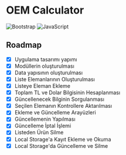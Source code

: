 # OEM Calculator

![Bootstrap](https://img.shields.io/badge/-Bootstrap-563D7C?style=flat-square&logo=Bootstrap) 
![JavaScript](https://img.shields.io/badge/-JavaScript-%23F7DF1C?style=flat-square&logo=javascript&logoColor=000000&labelColor=%23F7DF1C&color=%23FFCE5A)


## Roadmap
- [x] Uygulama tasarımı yapımı
- [x] Modüllerin oluşturulması
- [x] Data yapısının oluşturulması
- [x] Liste Elemanlarının Oluşturulması
- [x] Listeye Eleman Ekleme
- [x] Toplam TL ve Dolar Bilgisinin Hesaplanması
- [x] Güncellenecek Bilginin Sorgulanması
- [x] Seçilen Elemanın Kontrollere Aktarılması
- [x] Ekleme ve Güncelleme Arayüzleri
- [x] Güncellemenin Yapılması
- [x] Güncelleme İptal İşlemi
- [x] Listeden Ürün Silme
- [x] Local Storage'a Kayıt Ekleme ve Okuma 
- [x] Local Storage'da Güncelleme ve Silme
